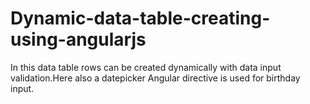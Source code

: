# Dynamic-data-table-creating-using-angularjs
In this data table rows can be created dynamically with data input validation.Here also a datepicker Angular directive is used for birthday input.

